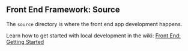 ## Front End Framework: Source
The `source` directory is where the front end app development happens.

Learn how to get started with local development in the wiki: [Front End: Getting Started](https://github.com/Peopledesign/interface-specials-framework/wiki/Front-End:-Getting-Started)
